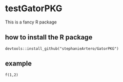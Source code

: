# testGatorPKG
This is a fancy R package

## how to install the R package
`devtools::install_github("stephanieArtero/GatorPKG")`

## example
`f(1,2)`
